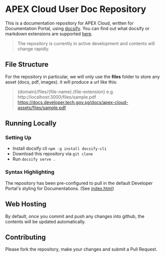 # APEX Cloud User Doc Repository

This is a documentation repository for APEX Cloud, written for Documentation Portal, using [docsify](https://docsify.js.org/#/). You can find out what docsify or markdown extensions are supported [here](https://stg.docs.developer.gov.sg/docs/public/238425294/doc-portal-publisher-guide/#/).

> The repository is currently in active development and  contents will change rapidly.

## File Structure

For the repository in particular, we will only use the **files** folder to store any asset (docs, pdf, images). it will produce a url like this:

> {domain}/files/{file-name}.{file-extension}
> e.g.
> http://localhost:3000/files/sample.pdf
> https://docs.developer.tech.gov.sg/docs/apex-cloud-assets/files/sample.pdf

## Running Locally

### Setting Up

- Install docsify cli `npm -g install docsify-cli`
- Download this repository via `git clone`
- Run `docsify serve .`

### Syntax Highlighting

The repository has been pre-configured to pull in the default Developer Portal's styling for Documentations. (See [index.html](./index.html))

## Web Hosting

By default, once you commit and push any changes into github, the contents will be updated automatically. 

## Contributing

Please fork the repository, make your changes and submit a Pull Request.
